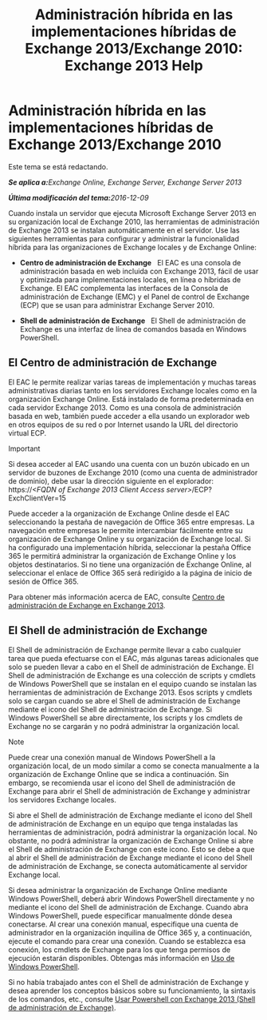 ﻿---
title: 'Administración híbrida en las implementaciones híbridas de Exchange 2013/Exchange 2010: Exchange 2013 Help'
TOCTitle: Administración híbrida en las implementaciones híbridas de Exchange 2013/Exchange 2010
ms:assetid: 613ad2c2-bb7a-4810-b572-71945bd103f1
ms:mtpsurl: https://technet.microsoft.com/es-es/library/Dn393961(v=EXCHG.150)
ms:contentKeyID: 59637152
ms.date: 01/10/2018
mtps_version: v=EXCHG.150
ms.translationtype: HT
---

# Administración híbrida en las implementaciones híbridas de Exchange 2013/Exchange 2010

Este tema se está redactando.  

_<strong>Se aplica a:</strong>Exchange Online, Exchange Server, Exchange Server 2013_

_<strong>Última modificación del tema:</strong>2016-12-09_

Cuando instala un servidor que ejecuta Microsoft Exchange Server 2013 en su organización local de Exchange 2010, las herramientas de administración de Exchange 2013 se instalan automáticamente en el servidor. Use las siguientes herramientas para configurar y administrar la funcionalidad híbrida para las organizaciones de Exchange locales y de Exchange Online:

  - **Centro de administración de Exchange**   El EAC es una consola de administración basada en web incluida con Exchange 2013, fácil de usar y optimizada para implementaciones locales, en línea o híbridas de Exchange. El EAC complementa las interfaces de la Consola de administración de Exchange (EMC) y el Panel de control de Exchange (ECP) que se usan para administrar Exchange Server 2010.

  - **Shell de administración de Exchange**   El Shell de administración de Exchange es una interfaz de línea de comandos basada en Windows PowerShell.

## El Centro de administración de Exchange

El EAC le permite realizar varias tareas de implementación y muchas tareas administrativas diarias tanto en los servidores Exchange locales como en la organización Exchange Online. Está instalado de forma predeterminada en cada servidor Exchange 2013. Como es una consola de administración basada en web, también puede acceder a ella usando un explorador web en otros equipos de su red o por Internet usando la URL del directorio virtual ECP.


> [!IMPORTANT]
> Si desea acceder al EAC usando una cuenta con un buzón ubicado en un servidor de buzones de Exchange 2010 (como una cuenta de administrador de dominio), debe usar la dirección siguiente en el explorador:<BR>https://<EM>&lt;FQDN of Exchange 2013 Client Access server&gt;</EM>/ECP? ExchClientVer=15



Puede acceder a la organización de Exchange Online desde el EAC seleccionando la pestaña de navegación de Office 365 entre empresas. La navegación entre empresas le permite intercambiar fácilmente entre su organización de Exchange Online y su organización de Exchange local. Si ha configurado una implementación híbrida, seleccionar la pestaña Office 365 le permitirá administrar la organización de Exchange Online y los objetos destinatarios. Si no tiene una organización de Exchange Online, al seleccionar el enlace de Office 365 será redirigido a la página de inicio de sesión de Office 365.

Para obtener más información acerca de EAC, consulte [Centro de administración de Exchange en Exchange 2013](https://technet.microsoft.com/es-es/library/jj150562\(v=exchg.150\)).

## El Shell de administración de Exchange

El Shell de administración de Exchange permite llevar a cabo cualquier tarea que pueda efectuarse con el EAC, más algunas tareas adicionales que solo se pueden llevar a cabo en el Shell de administración de Exchange. El Shell de administración de Exchange es una colección de scripts y cmdlets de Windows PowerShell que se instalan en el equipo cuando se instalan las herramientas de administración de Exchange 2013. Esos scripts y cmdlets solo se cargan cuando se abre el Shell de administración de Exchange mediante el icono del Shell de administración de Exchange. Si Windows PowerShell se abre directamente, los scripts y los cmdlets de Exchange no se cargarán y no podrá administrar la organización local.


> [!NOTE]
> Puede crear una conexión manual de Windows PowerShell a la organización local, de un modo similar a como se conecta manualmente a la organización de Exchange Online que se indica a continuación. Sin embargo, se recomienda usar el icono del Shell de administración de Exchange para abrir el Shell de administración de Exchange y administrar los servidores Exchange locales.



Si abre el Shell de administración de Exchange mediante el icono del Shell de administración de Exchange en un equipo que tenga instaladas las herramientas de administración, podrá administrar la organización local. No obstante, no podrá administrar la organización de Exchange Online si abre el Shell de administración de Exchange con este icono. Esto se debe a que al abrir el Shell de administración de Exchange mediante el icono del Shell de administración de Exchange, se conecta automáticamente al servidor Exchange local.

Si desea administrar la organización de Exchange Online mediante Windows PowerShell, deberá abrir Windows PowerShell directamente y no mediante el icono del Shell de administración de Exchange. Cuando abra Windows PowerShell, puede especificar manualmente dónde desea conectarse. Al crear una conexión manual, especifique una cuenta de administrador en la organización inquilina de Office 365 y, a continuación, ejecute el comando para crear una conexión. Cuando se establezca esa conexión, los cmdlets de Exchange para los que tenga permisos de ejecución estarán disponibles. Obtengas más información en [Uso de Windows PowerShell](http://go.microsoft.com/fwlink/p/?linkid=209660).

Si no había trabajado antes con el Shell de administración de Exchange y desea aprender los conceptos básicos sobre su funcionamiento, la sintaxis de los comandos, etc., consulte [Usar Powershell con Exchange 2013 (Shell de administración de Exchange)](https://technet.microsoft.com/es-es/library/bb123778\(v=exchg.150\)).

